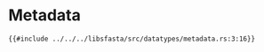 # Metadata

```rust,no_run,noplayground
{{#include ../../../libsfasta/src/datatypes/metadata.rs:3:16}}
```